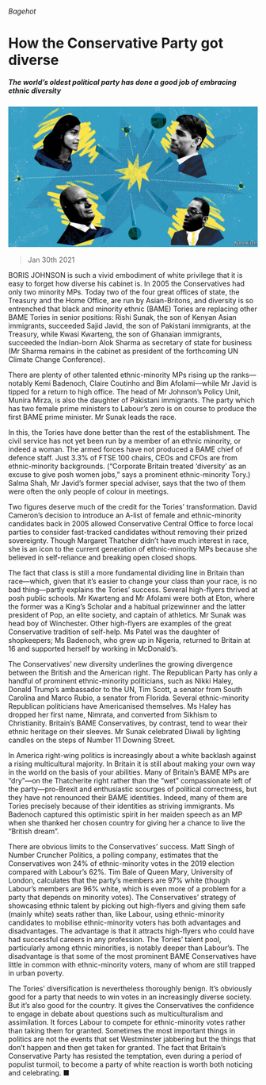 ###### Bagehot

# How the Conservative Party got diverse 

##### The world’s oldest political party has done a good job of embracing ethnic diversity 

![image](images/20210130_BRD000_1.jpg) 

> Jan 30th 2021 


BORIS JOHNSON is such a vivid embodiment of white privilege that it is easy to forget how diverse his cabinet is. In 2005 the Conservatives had only two minority MPs. Today two of the four great offices of state, the Treasury and the Home Office, are run by Asian-Britons, and diversity is so entrenched that black and minority ethnic (BAME) Tories are replacing other BAME Tories in senior positions: Rishi Sunak, the son of Kenyan Asian immigrants, succeeded Sajid Javid, the son of Pakistani immigrants, at the Treasury, while Kwasi Kwarteng, the son of Ghanaian immigrants, succeeded the Indian-born Alok Sharma as secretary of state for business (Mr Sharma remains in the cabinet as president of the forthcoming UN Climate Change Conference).


There are plenty of other talented ethnic-minority MPs rising up the ranks—notably Kemi Badenoch, Claire Coutinho and Bim Afolami—while Mr Javid is tipped for a return to high office. The head of Mr Johnson’s Policy Unit, Munira Mirza, is also the daughter of Pakistani immigrants. The party which has two female prime ministers to Labour’s zero is on course to produce the first BAME prime minister. Mr Sunak leads the race.



In this, the Tories have done better than the rest of the establishment. The civil service has not yet been run by a member of an ethnic minority, or indeed a woman. The armed forces have not produced a BAME chief of defence staff. Just 3.3% of FTSE 100 chairs, CEOs and CFOs are from ethnic-minority backgrounds. (“Corporate Britain treated ‘diversity’ as an excuse to give posh women jobs,” says a prominent ethnic-minority Tory.) Salma Shah, Mr Javid’s former special adviser, says that the two of them were often the only people of colour in meetings.


Two figures deserve much of the credit for the Tories’ transformation. David Cameron’s decision to introduce an A-list of female and ethnic-minority candidates back in 2005 allowed Conservative Central Office to force local parties to consider fast-tracked candidates without removing their prized sovereignty. Though Margaret Thatcher didn’t have much interest in race, she is an icon to the current generation of ethnic-minority MPs because she believed in self-reliance and breaking open closed shops.


The fact that class is still a more fundamental dividing line in Britain than race—which, given that it’s easier to change your class than your race, is no bad thing—partly explains the Tories’ success. Several high-flyers thrived at posh public schools. Mr Kwarteng and Mr Afolami were both at Eton, where the former was a King’s Scholar and a habitual prizewinner and the latter president of Pop, an elite society, and captain of athletics. Mr Sunak was head boy of Winchester. Other high-flyers are examples of the great Conservative tradition of self-help. Ms Patel was the daughter of shopkeepers; Ms Badenoch, who grew up in Nigeria, returned to Britain at 16 and supported herself by working in McDonald’s.


The Conservatives’ new diversity underlines the growing divergence between the British and the American right. The Republican Party has only a handful of prominent ethnic-minority politicians, such as Nikki Haley, Donald Trump’s ambassador to the UN, Tim Scott, a senator from South Carolina and Marco Rubio, a senator from Florida. Several ethnic-minority Republican politicians have Americanised themselves. Ms Haley has dropped her first name, Nimrata, and converted from Sikhism to Christianity. Britain’s BAME Conservatives, by contrast, tend to wear their ethnic heritage on their sleeves. Mr Sunak celebrated Diwali by lighting candles on the steps of Number 11 Downing Street.


In America right-wing politics is increasingly about a white backlash against a rising multicultural majority. In Britain it is still about making your own way in the world on the basis of your abilities. Many of Britain’s BAME MPs are “dry”—on the Thatcherite right rather than the “wet” compassionate left of the party—pro-Brexit and enthusiastic scourges of political correctness, but they have not renounced their BAME identities. Indeed, many of them are Tories precisely because of their identities as striving immigrants. Ms Badenoch captured this optimistic spirit in her maiden speech as an MP when she thanked her chosen country for giving her a chance to live the “British dream”.


There are obvious limits to the Conservatives’ success. Matt Singh of Number Cruncher Politics, a polling company, estimates that the Conservatives won 24% of ethnic-minority votes in the 2019 election compared with Labour’s 62%. Tim Bale of Queen Mary, University of London, calculates that the party’s members are 97% white (though Labour’s members are 96% white, which is even more of a problem for a party that depends on minority votes). The Conservatives’ strategy of showcasing ethnic talent by picking out high-flyers and giving them safe (mainly white) seats rather than, like Labour, using ethnic-minority candidates to mobilise ethnic-minority voters has both advantages and disadvantages. The advantage is that it attracts high-flyers who could have had successful careers in any profession. The Tories’ talent pool, particularly among ethnic minorities, is notably deeper than Labour’s. The disadvantage is that some of the most prominent BAME Conservatives have little in common with ethnic-minority voters, many of whom are still trapped in urban poverty.


The Tories’ diversification is nevertheless thoroughly benign. It’s obviously good for a party that needs to win votes in an increasingly diverse society. But it’s also good for the country. It gives the Conservatives the confidence to engage in debate about questions such as multiculturalism and assimilation. It forces Labour to compete for ethnic-minority votes rather than taking them for granted. Sometimes the most important things in politics are not the events that set Westminster jabbering but the things that don’t happen and then get taken for granted. The fact that Britain’s Conservative Party has resisted the temptation, even during a period of populist turmoil, to become a party of white reaction is worth both noticing and celebrating. ■

